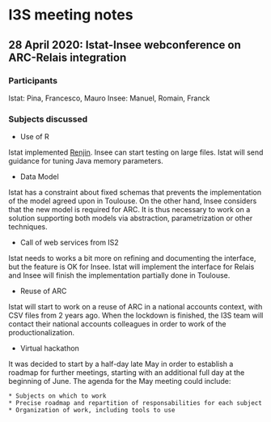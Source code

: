 # I3S meeting notes

## 28 April 2020: Istat-Insee webconference on ARC-Relais integration


### Participants

Istat: Pina, Francesco, Mauro
Insee: Manuel, Romain, Franck


### Subjects discussed

  * Use of R

Istat implemented [Renjin](https://www.renjin.org/). Insee can start testing on large files. Istat will send guidance for tuning Java memory parameters.

  * Data Model

Istat has a constraint about fixed schemas that prevents the implementation of the model agreed upon in Toulouse. On the other hand, Insee considers that the new model is required for ARC. It is thus necessary to work on a solution supporting both models via abstraction, parametrization or other techniques.

  * Call of web services from IS2

Istat needs to works a bit more on refining and documenting the interface, but the feature is OK for Insee. Istat will implement the interface for Relais and Insee will finish the implementation partially done in Toulouse.

  * Reuse of ARC

Istat will start to work on a reuse of ARC in a national accounts context, with CSV files from 2 years ago. When the lockdown is finished, the I3S team will contact their national accounts colleagues in order to work of the productionalization.

  * Virtual hackathon

It was decided to start by a half-day late May in order to establish a roadmap for further meetings, starting with an additional full day at the beginning of June. The agenda for the May meeting could include:

    * Subjects on which to work
    * Precise roadmap and repartition of responsabilities for each subject
    * Organization of work, including tools to use
